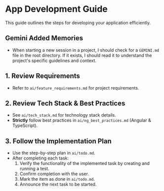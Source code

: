 # App Development Guide

This guide outlines the steps for developing your application efficiently.

## Gemini Added Memories
- When starting a new session in a project, I should check for a `GEMINI.md` file in the root directory. If it exists, I should read it to understand the project's specific guidelines and context.

## 1. Review Requirements
- Refer to `ai/feature_requirements.md` for project requirements.

## 2. Review Tech Stack & Best Practices
- See `ai/tech_stack.md` for technology stack details.
- **Strictly** follow best practices in `ai/ng_best_practices.md` (Angular & TypeScript).

## 3. Follow the Implementation Plan
- Use the step-by-step plan in `ai/todo.md`.
- After completing each task:
  1. Verify the functionality of the implemented task by creating and running a test.
  2. Confirm completion with the user.
  3. Mark the item as done in `ai/todo.md`.
  4. Announce the next task to be started.
